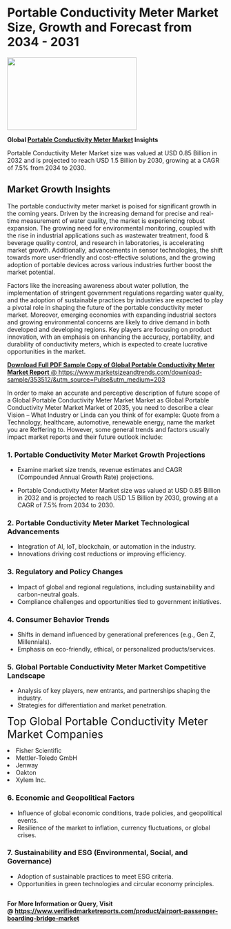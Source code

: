 <H1>Portable Conductivity Meter Market Size, Growth and Forecast from 2034 - 2031</H1><img class="aligncenter size-medium wp-image-584254" src="https://thirdeyenews.in/wp-content/uploads/2034/09/Global-Market-Research-300x168.jpeg" alt="" width="300" height="168" /><p><strong>Global&nbsp;<a href="https://www.marketsizeandtrends.com/download-sample/353512/&amp;utm_source=Pulse&amp;utm_medium=203">Portable Conductivity Meter Market</a> Insights</strong></p><p>Portable Conductivity Meter Market size was valued at USD 0.85 Billion in 2032 and is projected to reach USD 1.5 Billion by 2030, growing at a CAGR of 7.5% from 2034 to 2030.</p><p><h2>Market Growth Insights</h2> <p>The portable conductivity meter market is poised for significant growth in the coming years. Driven by the increasing demand for precise and real-time measurement of water quality, the market is experiencing robust expansion. The growing need for environmental monitoring, coupled with the rise in industrial applications such as wastewater treatment, food & beverage quality control, and research in laboratories, is accelerating market growth. Additionally, advancements in sensor technologies, the shift towards more user-friendly and cost-effective solutions, and the growing adoption of portable devices across various industries further boost the market potential.</p> <p><a href="#"></a></p> <p>Factors like the increasing awareness about water pollution, the implementation of stringent government regulations regarding water quality, and the adoption of sustainable practices by industries are expected to play a pivotal role in shaping the future of the portable conductivity meter market. Moreover, emerging economies with expanding industrial sectors and growing environmental concerns are likely to drive demand in both developed and developing regions. Key players are focusing on product innovation, with an emphasis on enhancing the accuracy, portability, and durability of conductivity meters, which is expected to create lucrative opportunities in the market.</p> <p><a href="#"></p><p><span class=""><strong>Download Full PDF Sample Copy of Global Portable Conductivity Meter Market Report</strong> @ <a href="https://www.marketsizeandtrends.com/download-sample/353512/&amp;utm_source=Pulse&amp;utm_medium=203" target="_blank">https://www.marketsizeandtrends.com/download-sample/353512/&amp;utm_source=Pulse&amp;utm_medium=203</a></span></p><p>In order to make an accurate and perceptive description of future scope of a Global&nbsp;Portable Conductivity Meter Market Market as Global&nbsp;Portable Conductivity Meter Market Market of 2035, you need to describe a clear Vision &ndash; What Industry or Linda can you think of for example: Quote from a Technology, healthcare, automotive, renewable energy, name the market you are Reffering to. However, some general trends and factors usually impact market reports and their future outlook include:</p><h3>1.&nbsp;<strong>Portable Conductivity Meter Market Growth Projections</strong></h3><ul><li>Examine market size trends, revenue estimates and CAGR (Compounded Annual Growth Rate) projections.</li><li><p>Portable Conductivity Meter Market size was valued at USD 0.85 Billion in 2032 and is projected to reach USD 1.5 Billion by 2030, growing at a CAGR of 7.5% from 2034 to 2030.</p></li></ul><h3>2.&nbsp;<strong>Portable Conductivity Meter Market Technological Advancements</strong></h3><ul><li>Integration of AI, IoT, blockchain, or automation in the industry.</li><li>Innovations driving cost reductions or improving efficiency.</li></ul><h3>3.&nbsp;<strong>Regulatory and Policy Changes</strong></h3><ul><li>Impact of global and regional regulations, including sustainability and carbon-neutral goals.</li><li>Compliance challenges and opportunities tied to government initiatives.</li></ul><h3>4.&nbsp;<strong>Consumer Behavior Trends</strong></h3><ul><li>Shifts in demand influenced by generational preferences (e.g., Gen Z, Millennials).</li><li>Emphasis on eco-friendly, ethical, or personalized products/services.</li></ul><h3>5.&nbsp;<strong>Global Portable Conductivity Meter Market Competitive Landscape</strong></h3><ul><li>Analysis of key players, new entrants, and partnerships shaping the industry.</li><li>Strategies for differentiation and market penetration.</li></ul><p data-pm-slice="1 1 []"><span style="color: inherit; font-family: inherit; font-size: 25px;">Top Global Portable Conductivity Meter Market Companies</span></p><div class="" data-test-id=""><p><li>Fisher Scientific</li><li> Mettler-Toledo GmbH</li><li> Jenway</li><li> Oakton</li><li> Xylem Inc.</li></p></div><h3>6.&nbsp;<strong>Economic and Geopolitical Factors</strong></h3><ul><li>Influence of global economic conditions, trade policies, and geopolitical events.</li><li>Resilience of the market to inflation, currency fluctuations, or global crises.</li></ul><h3>7.&nbsp;<strong>Sustainability and ESG (Environmental, Social, and Governance)</strong></h3><ul><li>Adoption of sustainable practices to meet ESG criteria.</li><li>Opportunities in green technologies and circular economy principles.</li></ul><h2><strong style="font-size: 14px;">For More Information or Query, Visit @&nbsp;</strong><a style="background-color: #ffffff; font-size: 14px;" href="https://www.marketsizeandtrends.com/report/portable-conductivity-meter-market/" target="_blank">https://www.verifiedmarketreports.com/product/airport-passenger-boarding-bridge-market</a></h2>
